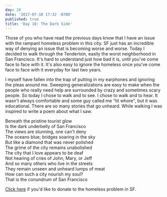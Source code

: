 ```yaml
---
day: 18
date: '2017-07-10 17:32 -0700'
published: true
title: 'Day 18: The Dark Side'
---
```

Those of you who have read the previous days know that I have an issue with the rampant homeless problem in this city. SF just has an incredible way of denying an issue that is becoming worse and worse. Today I decided to walk through the Tenderloin, easily the worst neighborhood in San Francisco. It's hard to understand just how bad it is, until you've come face to face with it. It's also easy to ignore the homeless once you've come face to face with it everyday for last two years. 

I myself have fallen into the trap of putting in my earphones and ignoring the pleas around me. Sweeping generalizations are easy to make when the people who really need help are surrounded by crazy and sometimes scary people. So today I chose to walk and to see. I chose to walk and to hear. It wasn't always comfortable and some guy called me "tit whore", but it was educational. There are so many stories that go unheard. While walking I was inspired to write a poem about what I saw. 

Beneath the pristine tourist glow  
Is the dark underbelly of San Francisco  
The views are stunning, one can't deny  
The oceans blue; bridges soaring in the sky    
But like a diamond that was never polished    
The grime of the city remains unabolished  
The city that I love appears to be deaf  
Not hearing of cries of John, Mary, or Jeff   
And so many others who live in the streets   
They remain unseen and unheard lumps of meat   
How can such a city nourish my soul?  
That is the conundrum of San Francisco   


[Click here](https://handup.org/funds/thesffund?gclid=Cj0KEQjwy4zLBRCOg6-4h6vs3cUBEiQAN-yzfl5CVqeWQ1auxa7XdsxmvmdXteVYSve9soY4wLomzB4aAgsg8P8HAQ) if you'd like to donate to the homeless problem in SF.


